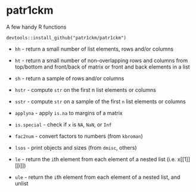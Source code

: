 # patr1ckm
A few handy R functions

    devtools::install_github("patr1ckm/patr1ckm")


- `hh` - return a small number of list elements, rows and/or columns
- `ht` - return a small number of non-overlapping rows and columns from top/bottom and front/back of matrix or front and back elements in a list
- `sh` - return a sample of rows and/or columns
- `hstr` - compute `str` on the first n list elements or columns
- `sstr` - compute `str` on a sample of the first `n` list elements or columns

- `applyna` - apply `is.na` to margins of a matrix
- `is.special` - check if `x` is `NA`, `NaN`, or `Inf`
- `fac2num` - convert factors to numbers (from `kbroman`)

- `lsos` - print objects and sizes (from `dmisc`, others)
- `le` - return the `i`th element from each element of a nested list (i.e. x[[1]][[i]])
- `ule` - return the `i`th element from each element of a nested list, and unlist
